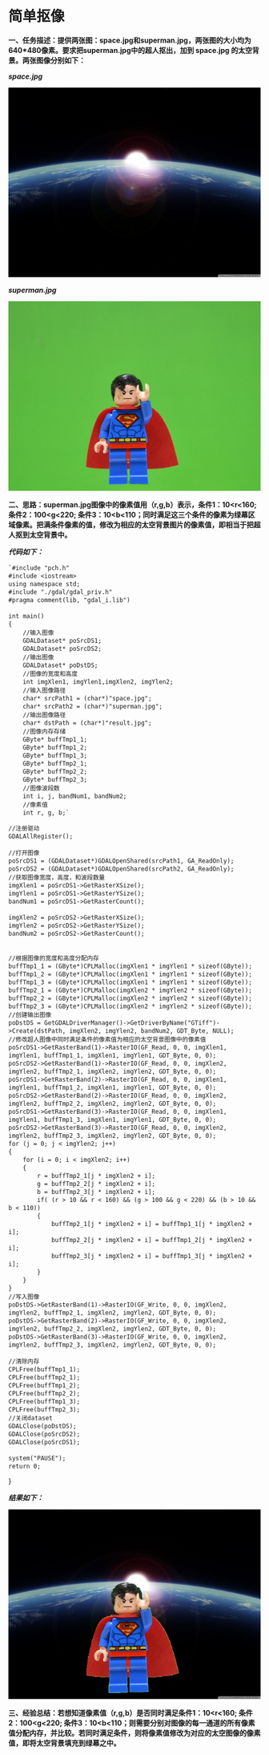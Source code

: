 # 简单抠像

**一、任务描述：提供两张图：space.jpg和superman.jpg，两张图的大小均为640*480像素。要求把superman.jpg中的超人抠出，加到 space.jpg 的太空背景。两张图像分别如下：**

***space.jpg***

![space](/img3/space.jpg)

***superman.jpg***

![superman](/img3/superman.jpg)

**二、思路：superman.jpg图像中的像素值用（r,g,b）表示，条件1：10<r<160; 条件2：100<g<220; 条件3：10<b<110；同时满足这三个条件的像素为绿幕区域像素。把满条件像素的值，修改为相应的太空背景图片的像素值，即相当于把超人抠到太空背景中。**

***代码如下：***

```
`#include "pch.h"
#include <iostream>
using namespace std;
#include "./gdal/gdal_priv.h"
#pragma comment(lib, "gdal_i.lib")

int main()
{
	//输入图像
	GDALDataset* poSrcDS1;
	GDALDataset* poSrcDS2;
	//输出图像
	GDALDataset* poDstDS;
	//图像的宽度和高度
	int imgXlen1, imgYlen1,imgXlen2, imgYlen2;
	//输入图像路径
	char* srcPath1 = (char*)"space.jpg";
	char* srcPath2 = (char*)"superman.jpg";
	//输出图像路径
	char* dstPath = (char*)"result.jpg";
	//图像内存存储
	GByte* buffTmp1_1;
	GByte* buffTmp1_2;
	GByte* buffTmp1_3;
	GByte* buffTmp2_1;
	GByte* buffTmp2_2;
	GByte* buffTmp2_3;
	//图像波段数
	int i, j, bandNum1, bandNum2;
	//像素值
	int r, g, b;`
```



	//注册驱动
	GDALAllRegister();
	
	//打开图像
	poSrcDS1 = (GDALDataset*)GDALOpenShared(srcPath1, GA_ReadOnly);
	poSrcDS2 = (GDALDataset*)GDALOpenShared(srcPath2, GA_ReadOnly);
	//获取图像宽度，高度，和波段数量
	imgXlen1 = poSrcDS1->GetRasterXSize();
	imgYlen1 = poSrcDS1->GetRasterYSize();
	bandNum1 = poSrcDS1->GetRasterCount();
	
	imgXlen2 = poSrcDS2->GetRasterXSize();
	imgYlen2 = poSrcDS2->GetRasterYSize();
	bandNum2 = poSrcDS2->GetRasterCount();


	//根据图像的宽度和高度分配内存
	buffTmp1_1 = (GByte*)CPLMalloc(imgXlen1 * imgYlen1 * sizeof(GByte));
	buffTmp1_2 = (GByte*)CPLMalloc(imgXlen1 * imgYlen1 * sizeof(GByte));
	buffTmp1_3 = (GByte*)CPLMalloc(imgXlen1 * imgYlen1 * sizeof(GByte));
	buffTmp2_1 = (GByte*)CPLMalloc(imgXlen2 * imgYlen2 * sizeof(GByte));
	buffTmp2_2 = (GByte*)CPLMalloc(imgXlen2 * imgYlen2 * sizeof(GByte));
	buffTmp2_3 = (GByte*)CPLMalloc(imgXlen2 * imgYlen2 * sizeof(GByte));
	//创建输出图像
	poDstDS = GetGDALDriverManager()->GetDriverByName("GTiff")->Create(dstPath, imgXlen2, imgYlen2, bandNum2, GDT_Byte, NULL);
	//修改超人图像中同时满足条件的像素值为相应的太空背景图像中的像素值
	poSrcDS1->GetRasterBand(1)->RasterIO(GF_Read, 0, 0, imgXlen1, imgYlen1, buffTmp1_1, imgXlen1, imgYlen1, GDT_Byte, 0, 0);
	poSrcDS2->GetRasterBand(1)->RasterIO(GF_Read, 0, 0, imgXlen2, imgYlen2, buffTmp2_1, imgXlen2, imgYlen2, GDT_Byte, 0, 0);
	poSrcDS1->GetRasterBand(2)->RasterIO(GF_Read, 0, 0, imgXlen1, imgYlen1, buffTmp1_2, imgXlen1, imgYlen1, GDT_Byte, 0, 0);
	poSrcDS2->GetRasterBand(2)->RasterIO(GF_Read, 0, 0, imgXlen2, imgYlen2, buffTmp2_2, imgXlen2, imgYlen2, GDT_Byte, 0, 0);
	poSrcDS1->GetRasterBand(3)->RasterIO(GF_Read, 0, 0, imgXlen1, imgYlen1, buffTmp1_3, imgXlen1, imgYlen1, GDT_Byte, 0, 0);
	poSrcDS2->GetRasterBand(3)->RasterIO(GF_Read, 0, 0, imgXlen2, imgYlen2, buffTmp2_3, imgXlen2, imgYlen2, GDT_Byte, 0, 0);
	for (j = 0; j < imgYlen2; j++)
	{
		for (i = 0; i < imgXlen2; i++)
		{
			r = buffTmp2_1[j * imgXlen2 + i];
			g = buffTmp2_2[j * imgXlen2 + i];
			b = buffTmp2_3[j * imgXlen2 + i];
			if( (r > 10 && r < 160) && (g > 100 && g < 220) && (b > 10 && b < 110))
			{
				buffTmp2_1[j * imgXlen2 + i] = buffTmp1_1[j * imgXlen2 + i];
				buffTmp2_2[j * imgXlen2 + i] = buffTmp1_2[j * imgXlen2 + i];
				buffTmp2_3[j * imgXlen2 + i] = buffTmp1_3[j * imgXlen2 + i];
			}
		}
	}
	//写入图像
	poDstDS->GetRasterBand(1)->RasterIO(GF_Write, 0, 0, imgXlen2, imgYlen2, buffTmp2_1, imgXlen2, imgYlen2, GDT_Byte, 0, 0);
	poDstDS->GetRasterBand(2)->RasterIO(GF_Write, 0, 0, imgXlen2, imgYlen2, buffTmp2_2, imgXlen2, imgYlen2, GDT_Byte, 0, 0);
	poDstDS->GetRasterBand(3)->RasterIO(GF_Write, 0, 0, imgXlen2, imgYlen2, buffTmp2_3, imgXlen2, imgYlen2, GDT_Byte, 0, 0);
	
	//清除内存
	CPLFree(buffTmp1_1);
	CPLFree(buffTmp2_1);
	CPLFree(buffTmp1_2);
	CPLFree(buffTmp2_2);
	CPLFree(buffTmp1_3);
	CPLFree(buffTmp2_3);
	//关闭dataset
	GDALClose(poDstDS);
	GDALClose(poSrcDS2);
	GDALClose(poSrcDS1);
	
	system("PAUSE");
	return 0;
}

***结果如下：***

![result](/img3/result.jpg)

**三、经验总结：若想知道像素值（r,g,b）是否同时满足条件1：10<r<160; 条件2：100<g<220; 条件3：10<b<110；则需要分别对图像的每一通道的所有像素值分配内存，并比较。若同时满足条件，则将像素值修改为对应的太空图像的像素值，即将太空背景填充到绿幕之中。**



